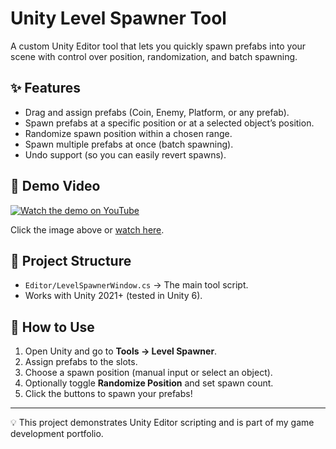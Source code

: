 # Unity Level Spawner Tool

A custom Unity Editor tool that lets you quickly spawn prefabs into your scene with control over position, randomization, and batch spawning.

## ✨ Features
- Drag and assign prefabs (Coin, Enemy, Platform, or any prefab).  
- Spawn prefabs at a specific position or at a selected object’s position.  
- Randomize spawn position within a chosen range.  
- Spawn multiple prefabs at once (batch spawning).  
- Undo support (so you can easily revert spawns).  

## 🎥 Demo Video
[![Watch the demo on YouTube](https://img.youtube.com/vi/CnHgwdCyRA8/0.jpg)](https://youtu.be/CnHgwdCyRA8)  

Click the image above or [watch here](https://youtu.be/CnHgwdCyRA8).

## 📂 Project Structure
- `Editor/LevelSpawnerWindow.cs` → The main tool script.  
- Works with Unity 2021+ (tested in Unity 6).  

## 🚀 How to Use
1. Open Unity and go to **Tools → Level Spawner**.  
2. Assign prefabs to the slots.  
3. Choose a spawn position (manual input or select an object).  
4. Optionally toggle **Randomize Position** and set spawn count.  
5. Click the buttons to spawn your prefabs!  

---

💡 This project demonstrates Unity Editor scripting and is part of my game development portfolio.

